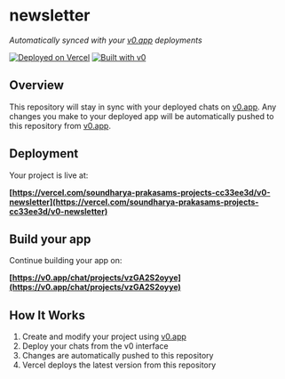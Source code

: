 # newsletter

*Automatically synced with your [v0.app](https://v0.app) deployments*

[![Deployed on Vercel](https://img.shields.io/badge/Deployed%20on-Vercel-black?style=for-the-badge&logo=vercel)](https://vercel.com/soundharya-prakasams-projects-cc33ee3d/v0-newsletter)
[![Built with v0](https://img.shields.io/badge/Built%20with-v0.app-black?style=for-the-badge)](https://v0.app/chat/projects/vzGA2S2oyye)

## Overview

This repository will stay in sync with your deployed chats on [v0.app](https://v0.app).
Any changes you make to your deployed app will be automatically pushed to this repository from [v0.app](https://v0.app).

## Deployment

Your project is live at:

**[https://vercel.com/soundharya-prakasams-projects-cc33ee3d/v0-newsletter](https://vercel.com/soundharya-prakasams-projects-cc33ee3d/v0-newsletter)**

## Build your app

Continue building your app on:

**[https://v0.app/chat/projects/vzGA2S2oyye](https://v0.app/chat/projects/vzGA2S2oyye)**

## How It Works

1. Create and modify your project using [v0.app](https://v0.app)
2. Deploy your chats from the v0 interface
3. Changes are automatically pushed to this repository
4. Vercel deploys the latest version from this repository